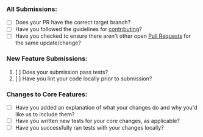 ### All Submissions:

* [ ] Does your PR have the correct target branch?
* [ ] Have you followed the guidelines for [contributing](../#how-to-contribute)?
* [ ] Have you checked to ensure there aren't other open [Pull Requests](https://github.com/<User>/<Repository>/pulls) for the same update/change?

<!-- You can erase any parts of this template not applicable to your Pull Request. -->

### New Feature Submissions:

1. [ ] Does your submission pass tests?
2. [ ] Have you lint your code locally prior to submission?

### Changes to Core Features:

* [ ] Have you added an explanation of what your changes do and why you'd like us to include them?
* [ ] Have you written new tests for your core changes, as applicable?
* [ ] Have you successfully ran tests with your changes locally?
